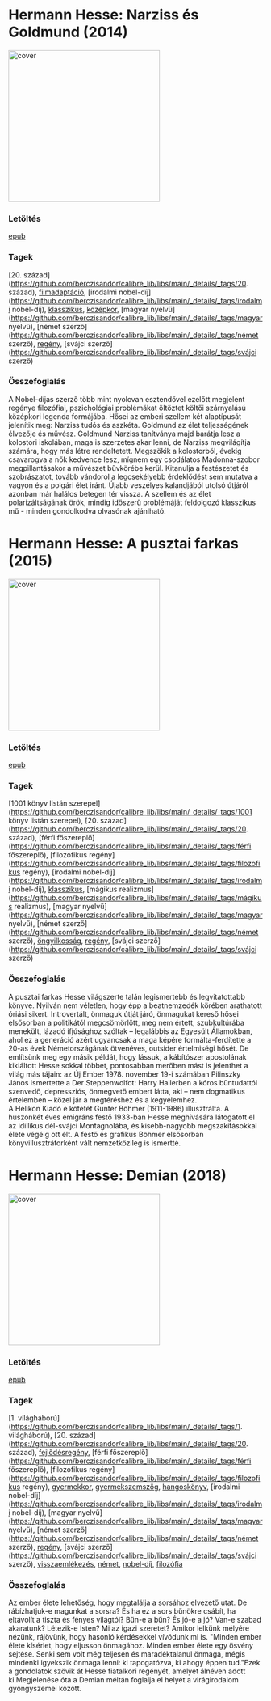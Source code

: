 # <a name="id_401">Hermann Hesse: Narziss és Goldmund (2014)</a>
<img src="https://github.com/BercziSandor/calibre_lib/raw/main/libs/main/Hermann%20Hesse/Narziss%20es%20Goldmund%20%28401%29/cover.jpg" alt="cover" width="300"/>

### Letöltés
[epub](https://github.com/BercziSandor/calibre_lib/raw/main/libs/main/Hermann%20Hesse/Narziss%20es%20Goldmund%20%28401%29/Narziss%20es%20Goldmund%20-%20Hermann%20Hesse.epub)

### Tagek
[20. század](https://github.com/berczisandor/calibre_lib/libs/main/_details/_tags/20. század), [filmadaptáció](https://github.com/berczisandor/calibre_lib/libs/main/_details/_tags/filmadaptáció), [irodalmi nobel-díj](https://github.com/berczisandor/calibre_lib/libs/main/_details/_tags/irodalmi nobel-díj), [klasszikus](https://github.com/berczisandor/calibre_lib/libs/main/_details/_tags/klasszikus), [középkor](https://github.com/berczisandor/calibre_lib/libs/main/_details/_tags/középkor), [magyar nyelvű](https://github.com/berczisandor/calibre_lib/libs/main/_details/_tags/magyar nyelvű), [német szerző](https://github.com/berczisandor/calibre_lib/libs/main/_details/_tags/német szerző), [regény](https://github.com/berczisandor/calibre_lib/libs/main/_details/_tags/regény), [svájci szerző](https://github.com/berczisandor/calibre_lib/libs/main/_details/_tags/svájci szerző)

### Összefoglalás
<div>
<p>A Nobel-díjas szerző több mint nyolcvan esztendővel ezelőtt megjelent regénye filozófiai, pszichológiai problémákat öltöztet költői szárnyalású középkori legenda formájába. Hősei az emberi szellem két alaptípusát jelenítik meg: Narziss tudós és aszkéta. Goldmund az élet teljességének élvezője és művész. Goldmund Narziss tanítványa majd barátja lesz a kolostori iskolában, maga is szerzetes akar lenni, de Narziss megvilágítja számára, hogy más létre rendeltetett. Megszökik a kolostorból, évekig csavarogva a nők kedvence lesz, mígnem egy csodálatos Madonna-szobor megpillantásakor a művészet bűvkörébe kerül. Kitanulja a festészetet és szobrászatot, tovább vándorol a legcsekélyebb érdeklődést sem mutatva a vagyon és a polgári élet iránt. Újabb veszélyes kalandjából utolsó útjáról azonban már halálos betegen tér vissza. A szellem és az élet polarizáltságának örök, mindig időszerű problémáját feldolgozó klasszikus mű - minden gondolkodva olvasónak ajánlható.</p></div>


# <a name="id_400">Hermann Hesse: A pusztai farkas (2015)</a>
<img src="https://github.com/BercziSandor/calibre_lib/raw/main/libs/main/Hermann%20Hesse/A%20pusztai%20farkas%20%28400%29/cover.jpg" alt="cover" width="300"/>

### Letöltés
[epub](https://github.com/BercziSandor/calibre_lib/raw/main/libs/main/Hermann%20Hesse/A%20pusztai%20farkas%20%28400%29/A%20pusztai%20farkas%20-%20Hermann%20Hesse.epub)

### Tagek
[1001 könyv listán szerepel](https://github.com/berczisandor/calibre_lib/libs/main/_details/_tags/1001 könyv listán szerepel), [20. század](https://github.com/berczisandor/calibre_lib/libs/main/_details/_tags/20. század), [férfi főszereplő](https://github.com/berczisandor/calibre_lib/libs/main/_details/_tags/férfi főszereplő), [filozofikus regény](https://github.com/berczisandor/calibre_lib/libs/main/_details/_tags/filozofikus regény), [irodalmi nobel-díj](https://github.com/berczisandor/calibre_lib/libs/main/_details/_tags/irodalmi nobel-díj), [klasszikus](https://github.com/berczisandor/calibre_lib/libs/main/_details/_tags/klasszikus), [mágikus realizmus](https://github.com/berczisandor/calibre_lib/libs/main/_details/_tags/mágikus realizmus), [magyar nyelvű](https://github.com/berczisandor/calibre_lib/libs/main/_details/_tags/magyar nyelvű), [német szerző](https://github.com/berczisandor/calibre_lib/libs/main/_details/_tags/német szerző), [öngyilkosság](https://github.com/berczisandor/calibre_lib/libs/main/_details/_tags/öngyilkosság), [regény](https://github.com/berczisandor/calibre_lib/libs/main/_details/_tags/regény), [svájci szerző](https://github.com/berczisandor/calibre_lib/libs/main/_details/_tags/svájci szerző)

### Összefoglalás
<div>
<p>A ​pusztai farkas Hesse világszerte talán legismertebb és legvitatottabb könyve. Nyilván nem véletlen, hogy épp a beatnemzedék körében arathatott óriási sikert. Introvertált, önmaguk útját járó, önmagukat kereső hősei elsősorban a politikától megcsömörlött, meg nem értett, szubkultúrába menekült, lázadó ifjúsághoz szóltak – legalábbis az Egyesült Államokban, ahol ez a generáció azért ugyancsak a maga képére formálta-ferdítette a 20-as évek Németországának ötvenéves, outsider értelmiségi hősét. De említsünk meg egy másik példát, hogy lássuk, a kábítószer apostolának kikiáltott Hesse sokkal többet, pontosabban merőben mást is jelenthet a világ más tájain: az Új Ember 1978. november 19-i számában Pilinszky János ismertette a Der Steppenwolfot: Harry Hallerben a kóros bűntudattól szenvedő, depressziós, önmegvető embert látta, aki – nem dogmatikus értelemben – közel jár a megtéréshez és a kegyelemhez.<br>A Helikon Kiadó e kötetét Gunter Böhmer (1911-1986) illusztrálta. A huszonkét éves emigráns festő 1933-ban Hesse meghívására látogatott el az idillikus dél-svájci Montagnolába, és kisebb-nagyobb megszakításokkal élete végéig ott élt. A festő és grafikus Böhmer elsősorban könyvillusztrátorként vált nemzetközileg is ismertté.</p></div>


# <a name="id_399">Hermann Hesse: Demian (2018)</a>
<img src="https://github.com/BercziSandor/calibre_lib/raw/main/libs/main/Hermann%20Hesse/Demian%20%28399%29/cover.jpg" alt="cover" width="300"/>

### Letöltés
[epub](https://github.com/BercziSandor/calibre_lib/raw/main/libs/main/Hermann%20Hesse/Demian%20%28399%29/Demian%20-%20Hermann%20Hesse.epub)

### Tagek
[1. világháború](https://github.com/berczisandor/calibre_lib/libs/main/_details/_tags/1. világháború), [20. század](https://github.com/berczisandor/calibre_lib/libs/main/_details/_tags/20. század), [fejlődésregény](https://github.com/berczisandor/calibre_lib/libs/main/_details/_tags/fejlődésregény), [férfi főszereplő](https://github.com/berczisandor/calibre_lib/libs/main/_details/_tags/férfi főszereplő), [filozofikus regény](https://github.com/berczisandor/calibre_lib/libs/main/_details/_tags/filozofikus regény), [gyermekkor](https://github.com/berczisandor/calibre_lib/libs/main/_details/_tags/gyermekkor), [gyermekszemszög](https://github.com/berczisandor/calibre_lib/libs/main/_details/_tags/gyermekszemszög), [hangoskönyv](https://github.com/berczisandor/calibre_lib/libs/main/_details/_tags/hangoskönyv), [irodalmi nobel-díj](https://github.com/berczisandor/calibre_lib/libs/main/_details/_tags/irodalmi nobel-díj), [magyar nyelvű](https://github.com/berczisandor/calibre_lib/libs/main/_details/_tags/magyar nyelvű), [német szerző](https://github.com/berczisandor/calibre_lib/libs/main/_details/_tags/német szerző), [regény](https://github.com/berczisandor/calibre_lib/libs/main/_details/_tags/regény), [svájci szerző](https://github.com/berczisandor/calibre_lib/libs/main/_details/_tags/svájci szerző), [visszaemlékezés](https://github.com/berczisandor/calibre_lib/libs/main/_details/_tags/visszaemlékezés), [német](https://github.com/berczisandor/calibre_lib/libs/main/_details/_tags/német), [nobel-díj](https://github.com/berczisandor/calibre_lib/libs/main/_details/_tags/nobel-díj), [filozófia](https://github.com/berczisandor/calibre_lib/libs/main/_details/_tags/filozófia)

### Összefoglalás
<p class="description">Az ember élete lehetőség, hogy megtalálja a sorsához elvezető utat. De rábízhatjuk-e magunkat a sorsra? És ha ez a sors bűnökre csábít, ha eltávolít a tiszta és fényes világtól? Bűn-e a bűn? És jó-e a jó? Van-e szabad akaratunk? Létezik-e Isten? Mi az igazi szeretet? Amikor lelkünk mélyére nézünk, rájövünk, hogy hasonló kérdésekkel vívódunk mi is. "Minden ember élete kísérlet, hogy eljusson önmagához. Minden ember élete egy ösvény sejtése. Senki sem volt még teljesen és maradéktalanul önmaga, mégis mindenki igyekszik önmaga lenni: ki tapogatózva, ki ahogy éppen tud."Ezek a gondolatok szövik át Hesse fiatalkori regényét, amelyet álnéven adott ki.Megjelenése óta a Demian méltán foglalja el helyét a virágirodalom gyöngyszemei között.</p>


